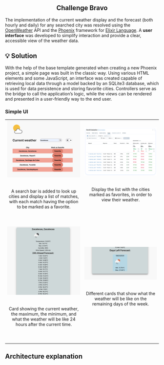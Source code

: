 <h2 align="center" style="border-bottom: none">Challenge Bravo</h2>

The implementation of the current weather display and the forecast (both hourly and daily) for any searched city was resolved using the [OpenWeather](https://openweathermap.org/) API and the [Phoenix](https://www.phoenixframework.org) framework for [Elixir Language](https://elixir-lang.org/). A **user interface** was developed to simplify interaction and provide a clear, accessible view of the weather data.

## 💡 Solution

With the help of the base template generated when creating a new Phoenix project, a simple page was built in the classic way. Using various HTML elements and some JavaScript, an interface was created capable of retrieving local data through a model backed by an SQLite3 database, which is used for data persistence and storing favorite cities. Controllers serve as the bridge to call the application’s logic, while the views can be rendered and presented in a user-friendly way to the end user.

### Simple UI

<table>
  <tr>
    <td>
    <img src="https://github.com/CarlitosObr/prueba-tecnica-bravo/blob/main/images/search_page.png" alt="Search" width=100%>
    <div align="center">
        <br><br>
        <div>A search bar is added to look up cities and display a list of matches, with each match having the option to be marked as a favorite.</div><br>
        <br><br>
    </div>
    </td>
    <td>
    <img src="https://raw.githubusercontent.com/mlflow/mlflow/refs/heads/master/assets/readme-llm-eval.png" alt="Favorite city" width=100%>
    <div align="center">
        <br><br>
        <div>Display the list with the cities marked as favorites, in order to view their weather.</div><br>
        <br><br>
    </div>
    </td>
  </tr>
  <tr>
    <td>
      <img src="https://github.com/CarlitosObr/prueba-tecnica-bravo/blob/main/images/weather_first.png" alt="Current weather">
    <div align="center">
        <br><br>
        <div>Card showing the current weather, the maximum, the minimum, and what the weather will be like 24 hours after the current time.</div><br>
        <br><br>
    </div>
    </td>
    <td>
      <img src="https://github.com/CarlitosObr/prueba-tecnica-bravo/blob/main/images/weather_second.png" alt="Left days">
    <div align="center">
        <br><br>
        <div>Different cards that show what the weather will be like on the remaining days of the week.</div><br>
        <br><br>
    </div>
    </td>
  </tr>
</table>

## Architecture explanation